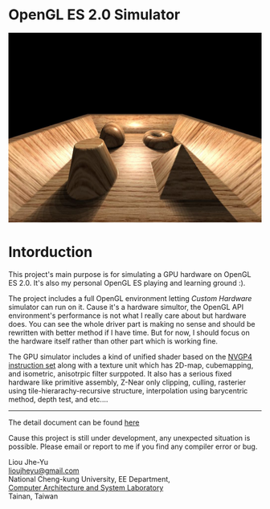 # OpenGL ES 2.0 Simulator # 

![POM with self shadow](/gallery/FourShape1_POM_w_self_shadow.jpg)

Intorduction 
============
This project's main purpose is for simulating a GPU hardware on OpenGL ES 2.0.
It's also my personal OpenGL ES playing and learning ground :).

The project includes a full OpenGL environment letting *Custom Hardware* simulator can run on it. Cause it's a hardware simultor, the OpenGL API environment's performance is not what I really care about but hardware does. You can see the whole driver part is making no sense and should be rewritten with better method if I have time. But for now, I should focus on the hardware itself rather than other part which is working fine. 

The GPU simulator includes a kind of unified shader based on the [NVGP4 instruction set](http://developer.download.nvidia.com/opengl/specs/GL_NV_gpu_program4.txt) along with a texture unit which has 2D-map, cubemapping, and isometric, anisotrpic filter surppoted. It also has a serious fixed hardware like primitive assembly, Z-Near only clipping, culling, rasterier using tile-hierarachy-recursive structure, interpolation using barycentric method, depth test, and etc....

* * *

The detail document can be found [here](http://caslab.ee.ncku.edu.tw/~elvis/ogles-sim/)

Cause this project is still under development, any unexpected situation is possible. Please email or report to me if you find any compiler error or bug.

	
Liou Jhe-Yu <br>
lioujheyu@gmail.com <br>
National Cheng-kung University, EE Department, <br>
[Computer Architecture and System Laboratory](http://caslab.ee.ncku.edu.tw/index.html) <br>
Tainan, Taiwan <br>
